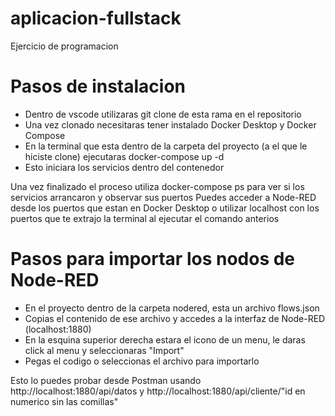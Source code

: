 # aplicacion-fullstack
Ejercicio de programacion

# Pasos de instalacion
- Dentro de vscode utilizaras git clone de esta rama en el repositorio
- Una vez clonado necesitaras tener instalado Docker Desktop y Docker Compose
- En la terminal que esta dentro de la carpeta del proyecto (a el que le hiciste clone) ejecutaras docker-compose up -d
- Esto iniciara los servicios dentro del contenedor

Una vez finalizado el proceso utiliza docker-compose ps para ver si los servicios arrancaron y observar sus puertos
Puedes acceder a Node-RED desde los puertos que estan en Docker Desktop o utilizar localhost con los puertos que te extrajo la terminal al ejecutar el comando anterios

# Pasos para importar los nodos de Node-RED

- En el proyecto dentro de la carpeta nodered, esta un archivo flows.json
- Copias el contenido de ese archivo y accedes a la interfaz de Node-RED (localhost:1880)
- En la esquina superior derecha estara el icono de un menu, le daras click al menu y seleccionaras "Import"
- Pegas el codigo o seleccionas el archivo para importarlo

Esto lo puedes probar desde Postman usando http://localhost:1880/api/datos y http://localhost:1880/api/cliente/"id en numerico sin las comillas"
